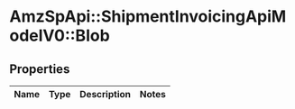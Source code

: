 # AmzSpApi::ShipmentInvoicingApiModelV0::Blob

## Properties
Name | Type | Description | Notes
------------ | ------------- | ------------- | -------------

